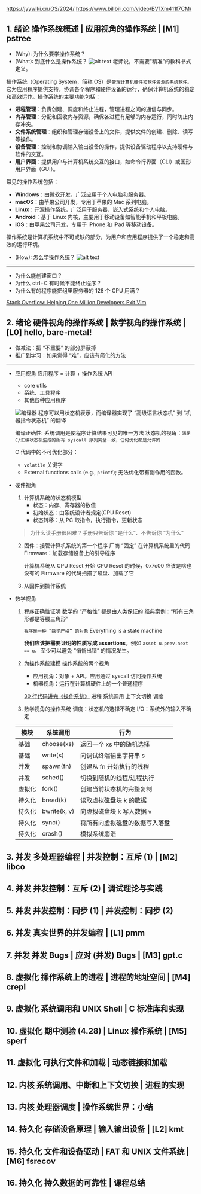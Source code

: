 https://jyywiki.cn/OS/2024/
https://www.bilibili.com/video/BV1Xm411f7CM/

## 1. 绪论 操作系统概述 | 应用视角的操作系统 | [M1] pstree

- (Why): 为什么要学操作系统？
- (What): 到底什么是操作系统？
  ![alt text](image.png)
  老师说，不需要"精准"的教科书式定义。

操作系统（Operating System，简称 OS）是`管理计算机硬件和软件资源的系统软件。`它为应用程序提供支持，协调各个程序和硬件设备的运行，确保计算机系统的稳定和高效运作。操作系统的主要功能包括：

- **进程管理**：负责创建、调度和终止进程，管理进程之间的通信与同步。
- **内存管理**：分配和回收内存资源，确保各进程有足够的内存运行，同时防止内存冲突。
- **文件系统管理**：组织和管理存储设备上的文件，提供文件的创建、删除、读写等操作。
- **设备管理**：控制和协调输入输出设备的操作，提供设备驱动程序以支持硬件与软件的交互。
- **用户界面**：提供用户与计算机系统交互的接口，如命令行界面（CLI）或图形用户界面（GUI）。

常见的操作系统包括：

- **Windows**：由微软开发，广泛应用于个人电脑和服务器。
- **macOS**：由苹果公司开发，专用于苹果的 Mac 系列电脑。
- **Linux**：开源操作系统，广泛用于服务器、嵌入式系统和个人电脑。
- **Android**：基于 Linux 内核，主要用于移动设备如智能手机和平板电脑。
- **iOS**：由苹果公司开发，专用于 iPhone 和 iPad 等移动设备。

操作系统是计算机系统中不可或缺的部分，为用户和应用程序提供了一个稳定和高效的运行环境。

- (How): 怎么学操作系统？
  ![alt text](image-1.png)

---

- 为什么能创建窗口？
- 为什么 ctrl+C 有时候不能终止程序？
- 为什么有的程序能把组里服务器的 128 个 CPU 用满？

[Stack Overflow: Helping One Million Developers Exit Vim](https://stackoverflow.blog/2017/05/23/stack-overflow-helping-one-million-developers-exit-vim/)

## 2. 绪论 硬件视角的操作系统 | 数学视角的操作系统 | [L0] hello, bare-metal!

- 做减法：把 “不重要” 的部分屏蔽掉
- 推广到学习：如果觉得 “难”，应该有简化的方法

---

- 应用视角
  应用程序 = 计算 + 操作系统 API

  - core utils
  - 系统、工具程序
  - 其他各种应用程序

  ![编译器](image-2.png)
  程序可以用状态机表示，而编译器实现了 “高级语言状态机” 到 “机器指令状态机” 的翻译

  编译正确性: 系统调用是使程序计算结果可见的唯一方法
  状态机的视角：`满足 C/汇编状态机生成的所有 syscall 序列完全一致，任何优化都是允许的`

  C 代码中的不可优化部分：

  - `volatile` 关键字
  - External functions calls (e.g., `printf`); 无法优化带有副作用的函数。

- 硬件视角

  1. 计算机系统的状态机模型
     - 状态：内存、寄存器的数值
     - 初始状态：由系统设计者规定(CPU Reset)
     - 状态转移：从 PC 取指令，执行指令，更新状态

  > 为什么读手册很困难？手册只告诉你 “是什么”、不告诉你 “为什么”

  2. 固件：接管计算机系统的第一个程序
     厂商 “固定” 在计算机系统里的代码
     Firmware：加载存储设备上的引导程序

     计算机系统从 CPU Reset 开始
     CPU Reset 的时候，0x7c00 应该是啥也没有的
     Firmware 的代码扫描了磁盘、加载了它

  3. 从固件到操作系统

- 数学视角

  1. 程序正确性证明
     数学的 “严格性” 都是由人类保证的
     经典案例：“所有三角形都是等腰三角形”

     `程序是一种 “数学严格” 的对象`
     Everything is a state machine

     **我们应该把需要证明的性质写成 assertions**。例如 `asset u.prev.next == u。`
     至少可以避免 “悄悄出错” 的情况发生。

  2. 为操作系统建模
     操作系统的两个视角

     - 应用视角：对象 + API。应用通过 syscall 访问操作系统
     - 机器视角：运行在计算机硬件上的一个普通程序

     [30 行代码讲完《操作系统》](./os-model)
     进程
     系统调用
     上下文切换
     调度

  3. 数学视角的操作系统
     调度：状态机的选择不确定
     I/O：系统外的输入不确定

  | 模块   | 系统调用     | 行为                           |
  | ------ | ------------ | ------------------------------ |
  | 基础   | choose(xs)   | 返回一个 xs 中的随机选择       |
  | 基础   | write(s)     | 向调试终端输出字符串 s         |
  | 并发   | spawn(fn)    | 创建从 fn 开始执行的线程       |
  | 并发   | sched()      | 切换到随机的线程/进程执行      |
  | 虚拟化 | fork()       | 创建当前状态机的完整复制       |
  | 持久化 | bread(k)     | 读取虚拟磁盘块 k 的数据        |
  | 持久化 | bwrite(k, v) | 向虚拟磁盘块 k 写入数据 v      |
  | 持久化 | sync()       | 将所有向虚拟磁盘的数据写入落盘 |
  | 持久化 | crash()      | 模拟系统崩溃                   |

## 3. 并发 多处理器编程 | 并发控制：互斥 (1) | [M2] libco

## 4. 并发 并发控制：互斥 (2) | 调试理论与实践

## 5. 并发 并发控制：同步 (1) | 并发控制：同步 (2)

## 6. 并发 真实世界的并发编程 | [L1] pmm

## 7. 并发 并发 Bugs | 应对 (并发) Bugs | [M3] gpt.c

## 8. 虚拟化 操作系统上的进程 | 进程的地址空间 | [M4] crepl

## 9. 虚拟化 系统调用和 UNIX Shell | C 标准库和实现

## 10. 虚拟化 期中测验 (4.28) | Linux 操作系统 | [M5] sperf

## 11. 虚拟化 可执行文件和加载 | 动态链接和加载

## 12. 内核 系统调用、中断和上下文切换 | 进程的实现

## 13. 内核 处理器调度 | 操作系统世界：小结

## 14. 持久化 存储设备原理 | 输入输出设备 | [L2] kmt

## 15. 持久化 文件和设备驱动 | FAT 和 UNIX 文件系统 | [M6] fsrecov

## 16. 持久化 持久数据的可靠性 | 课程总结
